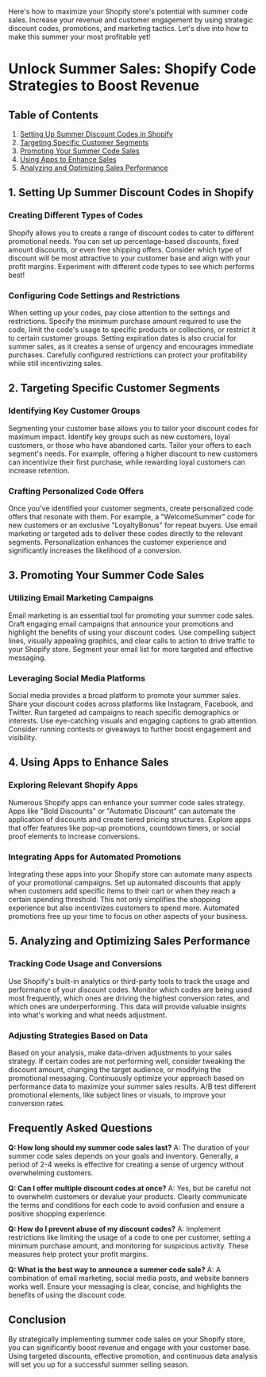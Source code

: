  Here's how to maximize your Shopify store's potential with summer code sales. Increase your revenue and customer engagement by using strategic discount codes, promotions, and marketing tactics. Let's dive into how to make this summer your most profitable yet!

# Unlock Summer Sales: Shopify Code Strategies to Boost Revenue

## Table of Contents
1. [Setting Up Summer Discount Codes in Shopify](#setting-up-summer-discount-codes-in-shopify)
2. [Targeting Specific Customer Segments](#targeting-specific-customer-segments)
3. [Promoting Your Summer Code Sales](#promoting-your-summer-code-sales)
4. [Using Apps to Enhance Sales](#using-apps-to-enhance-sales)
5. [Analyzing and Optimizing Sales Performance](#analyzing-and-optimizing-sales-performance)

## 1. Setting Up Summer Discount Codes in Shopify

### Creating Different Types of Codes
Shopify allows you to create a range of discount codes to cater to different promotional needs. You can set up percentage-based discounts, fixed amount discounts, or even free shipping offers. Consider which type of discount will be most attractive to your customer base and align with your profit margins. Experiment with different code types to see which performs best!

### Configuring Code Settings and Restrictions
When setting up your codes, pay close attention to the settings and restrictions. Specify the minimum purchase amount required to use the code, limit the code's usage to specific products or collections, or restrict it to certain customer groups. Setting expiration dates is also crucial for summer sales, as it creates a sense of urgency and encourages immediate purchases. Carefully configured restrictions can protect your profitability while still incentivizing sales.

## 2. Targeting Specific Customer Segments

### Identifying Key Customer Groups
Segmenting your customer base allows you to tailor your discount codes for maximum impact. Identify key groups such as new customers, loyal customers, or those who have abandoned carts. Tailor your offers to each segment's needs. For example, offering a higher discount to new customers can incentivize their first purchase, while rewarding loyal customers can increase retention.

### Crafting Personalized Code Offers
Once you've identified your customer segments, create personalized code offers that resonate with them. For example, a "WelcomeSummer" code for new customers or an exclusive "LoyaltyBonus" for repeat buyers. Use email marketing or targeted ads to deliver these codes directly to the relevant segments. Personalization enhances the customer experience and significantly increases the likelihood of a conversion.

## 3. Promoting Your Summer Code Sales

### Utilizing Email Marketing Campaigns
Email marketing is an essential tool for promoting your summer code sales. Craft engaging email campaigns that announce your promotions and highlight the benefits of using your discount codes. Use compelling subject lines, visually appealing graphics, and clear calls to action to drive traffic to your Shopify store. Segment your email list for more targeted and effective messaging.

### Leveraging Social Media Platforms
Social media provides a broad platform to promote your summer sales. Share your discount codes across platforms like Instagram, Facebook, and Twitter. Run targeted ad campaigns to reach specific demographics or interests. Use eye-catching visuals and engaging captions to grab attention. Consider running contests or giveaways to further boost engagement and visibility.

## 4. Using Apps to Enhance Sales

### Exploring Relevant Shopify Apps
Numerous Shopify apps can enhance your summer code sales strategy. Apps like "Bold Discounts" or "Automatic Discount" can automate the application of discounts and create tiered pricing structures. Explore apps that offer features like pop-up promotions, countdown timers, or social proof elements to increase conversions.

### Integrating Apps for Automated Promotions
Integrating these apps into your Shopify store can automate many aspects of your promotional campaigns. Set up automated discounts that apply when customers add specific items to their cart or when they reach a certain spending threshold. This not only simplifies the shopping experience but also incentivizes customers to spend more. Automated promotions free up your time to focus on other aspects of your business.

## 5. Analyzing and Optimizing Sales Performance

### Tracking Code Usage and Conversions
Use Shopify's built-in analytics or third-party tools to track the usage and performance of your discount codes. Monitor which codes are being used most frequently, which ones are driving the highest conversion rates, and which ones are underperforming. This data will provide valuable insights into what's working and what needs adjustment.

### Adjusting Strategies Based on Data
Based on your analysis, make data-driven adjustments to your sales strategy. If certain codes are not performing well, consider tweaking the discount amount, changing the target audience, or modifying the promotional messaging. Continuously optimize your approach based on performance data to maximize your summer sales results. A/B test different promotional elements, like subject lines or visuals, to improve your conversion rates.

## Frequently Asked Questions

**Q: How long should my summer code sales last?**
A: The duration of your summer code sales depends on your goals and inventory. Generally, a period of 2-4 weeks is effective for creating a sense of urgency without overwhelming customers.

**Q: Can I offer multiple discount codes at once?**
A: Yes, but be careful not to overwhelm customers or devalue your products. Clearly communicate the terms and conditions for each code to avoid confusion and ensure a positive shopping experience.

**Q: How do I prevent abuse of my discount codes?**
A: Implement restrictions like limiting the usage of a code to one per customer, setting a minimum purchase amount, and monitoring for suspicious activity. These measures help protect your profit margins.

**Q: What is the best way to announce a summer code sale?**
A: A combination of email marketing, social media posts, and website banners works well. Ensure your messaging is clear, concise, and highlights the benefits of using the discount code.

## Conclusion

By strategically implementing summer code sales on your Shopify store, you can significantly boost revenue and engage with your customer base. Using targeted discounts, effective promotion, and continuous data analysis will set you up for a successful summer selling season.


